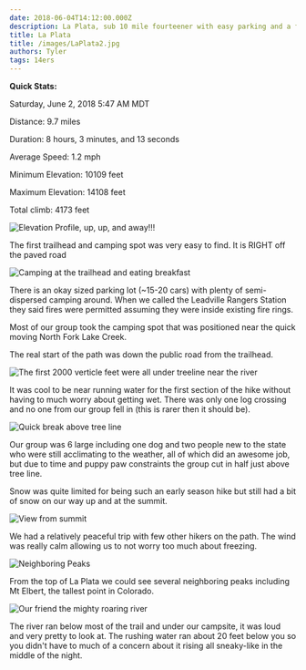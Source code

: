 ```yaml
---
date: 2018-06-04T14:12:00.000Z 
description: La Plata, sub 10 mile fourteener with easy parking and a fair bit of elevation...
title: La Plata
title: /images/LaPlata2.jpg
authors: Tyler
tags: 14ers
---
```

**Quick Stats:**

Saturday, June 2, 2018 5:47 AM MDT

Distance: 9.7 miles

Duration: 8 hours, 3 minutes, and 13 seconds

Average Speed: 1.2 mph

Minimum Elevation: 10109 feet

Maximum Elevation: 14108 feet

Total climb: 4173 feet

![Elevation Profile, up, up, and away!!!](/images/La-Plata.png)

The first trailhead and camping spot was very easy to find. It is RIGHT off the paved road

![Camping at the trailhead and eating breakfast](/images/LaPlata1.jpg)

There is an okay sized parking lot (~15-20 cars) with plenty of semi-dispersed camping around. When we called the Leadville Rangers Station they said fires were permitted assuming they were inside existing fire rings.

Most of our group took the camping spot that was positioned near the quick moving North Fork Lake Creek.

The real start of the path was down the public road from the trailhead.

![The first 2000 verticle feet were all under treeline near the river](/images/LaPlata2.jpg)

It was cool to be near running water for the first section of the hike without having to much worry about getting wet. There was only one log crossing and no one from our group fell in (this is rarer then it should be).

![Quick break above tree line](/images/LaPlata3.jpg)

Our group was 6 large including one dog and two people new to the state who were still acclimating to the weather, all of which did an awesome job, but due to time and puppy paw constraints the group cut in half just above tree line.

Snow was quite limited for being such an early season hike but still had a bit of snow on our way up and at the summit.

![View from summit](/images/LaPlata4.jpg)

We had a relatively peaceful trip with few other hikers on the path. The wind was really calm allowing us to not worry too much about freezing.

![Neighboring Peaks](/images/LaPlata5.jpg)

From the top of La Plata we could see several neighboring peaks including Mt Elbert, the tallest point in Colorado.

![Our friend the mighty roaring river](/images/LaPlata6.jpg)

The river ran below most of the trail and under our campsite, it was loud and very pretty to look at. The rushing water ran about 20 feet below you so you didn't have to much of a concern about it rising all sneaky-like in the middle of the night.